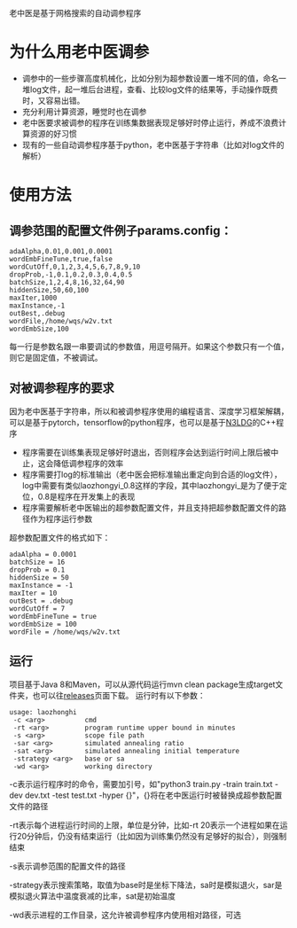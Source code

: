 老中医是基于网格搜索的自动调参程序
# 为什么用老中医调参
* 调参中的一些步骤高度机械化，比如分别为超参数设置一堆不同的值，命名一堆log文件，起一堆后台进程，查看、比较log文件的结果等，手动操作既费时，又容易出错。
* 充分利用计算资源，睡觉时也在调参
* 老中医要求被调参的程序在训练集数据表现足够好时停止运行，养成不浪费计算资源的好习惯
* 现有的一些自动调参程序基于python，老中医基于字符串（比如对log文件的解析）
# 使用方法
## 调参范围的配置文件例子params.config：
```
adaAlpha,0.01,0.001,0.0001
wordEmbFineTune,true,false
wordCutOff,0,1,2,3,4,5,6,7,8,9,10
dropProb,-1,0.1,0.2,0.3,0.4,0.5
batchSize,1,2,4,8,16,32,64,90
hiddenSize,50,60,100
maxIter,1000
maxInstance,-1
outBest,.debug
wordFile,/home/wqs/w2v.txt
wordEmbSize,100
```
每一行是参数名跟一串要调试的参数值，用逗号隔开。如果这个参数只有一个值，则它是固定值，不被调试。
## 对被调参程序的要求
因为老中医基于字符串，所以和被调参程序使用的编程语言、深度学习框架解耦，可以是基于pytorch，tensorflow的python程序，也可以是基于[N3LDG](https://github.com/zhangmeishan/N3LDG)的C++程序
* 程序需要在训练集表现足够好时退出，否则程序会达到运行时间上限后被中止，这会降低调参程序的效率
* 程序需要打log的标准输出（老中医会把标准输出重定向到合适的log文件），log中需要有类似laozhongyi_0.8这样的字段，其中laozhongyi_是为了便于定位，0.8是程序在开发集上的表现
* 程序需要解析老中医输出的超参数配置文件，并且支持把超参数配置文件的路径作为程序运行参数

超参数配置文件的格式如下：
```
adaAlpha = 0.0001
batchSize = 16
dropProb = 0.1
hiddenSize = 50
maxInstance = -1
maxIter = 10
outBest = .debug
wordCutOff = 7
wordEmbFineTune = true
wordEmbSize = 100
wordFile = /home/wqs/w2v.txt
```
## 运行
项目基于Java 8和Maven，可以从源代码运行mvn clean package生成target文件夹，也可以往[releases](https://github.com/chncwang/laozhongyi/releases)页面下载。
运行时有以下参数：
```
usage: laozhonghi
 -c <arg>          cmd
 -rt <arg>         program runtime upper bound in minutes
 -s <arg>          scope file path
 -sar <arg>        simulated annealing ratio
 -sat <arg>        simulated annealing initial temperature
 -strategy <arg>   base or sa
 -wd <arg>         working directory
 ```
 -c表示运行程序时的命令，需要加引号，如"python3 train.py -train train.txt -dev dev.txt -test test.txt -hyper {}"，{}将在老中医运行时被替换成超参数配置文件的路径
 
 -rt表示每个进程运行时间的上限，单位是分钟，比如-rt 20表示一个进程如果在运行20分钟后，仍没有结束运行（比如因为训练集仍然没有足够好的拟合），则强制结束
 
 -s表示调参范围的配置文件的路径
 
 -strategy表示搜索策略，取值为base时是坐标下降法，sa时是模拟退火，sar是模拟退火算法中温度衰减的比率，sat是初始温度
 
 -wd表示进程的工作目录，这允许被调参程序内使用相对路径，可选
